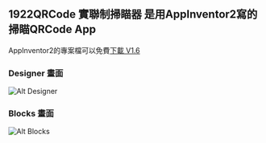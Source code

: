 ## 1922QRCode 實聯制掃瞄器 是用AppInventor2寫的掃瞄QRCode App

AppInventor2的專案檔可以免費[下載 V1.6 ](https://yazelin.github.io/QRCodeScanner/QRCodeScanner1_6.aia)

### Designer 畫面
![Alt Designer](https://yazelin.github.io/QRCodeScanner/Designer.png)

### Blocks 畫面
![Alt Blocks](https://yazelin.github.io/QRCodeScanner/Blocks.png)

